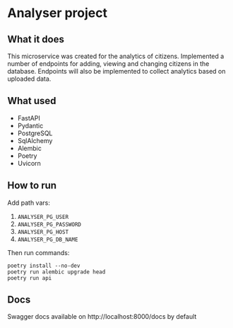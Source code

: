 # Analyser project

## What it does
This microservice was created for the analytics of citizens. Implemented
a number of endpoints for adding, viewing and changing citizens in the
database. Endpoints will also be implemented to collect analytics based on
uploaded data.


## What used
* FastAPI
* Pydantic
* PostgreSQL
* SqlAlchemy
* Alembic
* Poetry
* Uvicorn


## How to run
Add path vars:
1. `ANALYSER_PG_USER`
1. `ANALYSER_PG_PASSWORD`
1. `ANALYSER_PG_HOST`
1. `ANALYSER_PG_DB_NAME`

Then run commands:
```
poetry install --no-dev
poetry run alembic upgrade head
poetry run api
```

## Docs
Swagger docs available on http://localhost:8000/docs by default

